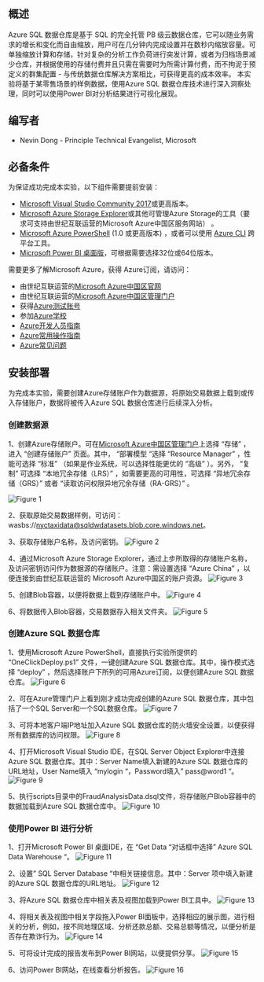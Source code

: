 

## 概述 ##

Azure SQL 数据仓库是基于 SQL 的完全托管 PB 级云数据仓库，它可以随业务需求的增长和变化而自由缩放，用户可在几分钟内完成设置并在数秒内缩放容量。可单独缩放计算和存储，针对复杂的分析工作负荷进行突发计算，或者为归档场景减少仓库，并根据使用的存储付费并且只需在需要时为所需计算付费，而不拘泥于预定义的群集配置 - 与传统数据仓库解决方案相比，可获得更高的成本效率。
本实验将基于某零售场景的样例数据，使用Azure SQL 数据仓库技术进行深入洞察处理，同时可以使用Power BI对分析结果进行可视化展现。

## 编写者 ##

- Nevin Dong - Principle Technical Evangelist, Microsoft


## 必备条件 ##

为保证成功完成本实验，以下组件需要提前安装：
- [Microsoft Visual Studio Community 2017](https://www.visualstudio.com/vs/community/)或更高版本。
- [Microsoft Azure Storage Explorer](https://azure.microsoft.com/en-us/features/storage-explorer/)或其他可管理Azure Storage的工具（要求可支持由世纪互联运营的Microsoft Azure中国区服务网站） 。
- [Microsoft Azure PowerShell](https://docs.microsoft.com/en-us/powershell/azure/overview?view=azurermps-4.3.1) (1.0 或更高版本) ，或者可以使用 [Azure CLI](https://azure.microsoft.com/en-us/documentation/articles/xplat-cli-install/) 跨平台工具。
- [Microsoft Power BI 桌面版](https://www.microsoft.com/en-us/download/details.aspx?id=45331)，可根据需要选择32位或64位版本。
 
需要更多了解Microsoft Azure，获得 Azure订阅，请访问：
- 由世纪互联运营的[Microsoft Azure中国区官网](https://www.azure.cn/pricing/1rmb-trial-full/)
- 由世纪互联运营的[Microsoft Azure中国区管理门户](https://portal.azure.cn/)
- 获得[Azure测试账号](https://www.azure.cn/pricing/1rmb-trial-full/)
- 参加[Azure学校](https://school.azure.cn/)
- [Azure开发人员指南](https://azure.microsoft.com/zh-cn/campaigns/developer-guide/)
- [Azure常用操作指南](https://docs.azure.cn/zh-cn/articles/)
- [Azure常见问题](https://www.azure.cn/support/faq/)


## 安装部署 ##

为完成本实验，需要创建Azure存储账户作为数据源，将原始交易数据上载到或传入存储账户，数据将被传入Azure SQL 数据仓库进行后续深入分析。

### 创建数据源 ###

1、创建Azure存储账户。可在[Microsoft Azure中国区管理门户](https://portal.azure.cn/)上选择 “存储” ，进入 “创建存储账户” 页面。其中， “部署模型 “选择 “Resource Manager” ，性能可选择 “标准” （如果是作业系统，可以选择性能更优的 “高级” ）。另外， “复制” 可选择 “本地冗余存储（LRS）” ，如需要更高的可用性，可选择 “异地冗余存储（GRS）” 或者 “读取访问权限异地冗余存储（RA-GRS）” 。

![Figure 1](https://github.com/NevinDong/FraudAnalysis-Demo-AzureChina/tree/master/images/nevdatasource02.png)

2、获取原始交易数据样例，可访问：wasbs://nyctaxidata@sqldwdatasets.blob.core.windows.net。

3、获取存储账户名称，及访问密钥。
![Figure 2](https://github.com/NevinDong/FraudAnalysis-Demo-AzureChina/tree/master/images/nevdatasource06.png)

4、通过Microsoft Azure Storage Explorer，通过上步所取得的存储账户名称，及访问密钥访问作为数据源的存储账户。注意：需设置选择 “Azure China” ，以便连接到由世纪互联运营的 Microsoft Azure中国区的账户资源。
![Figure 3](https://github.com/NevinDong/FraudAnalysis-Demo-AzureChina/tree/master/images/nevdatasource13.png)

5、创建Blob容器，以便将数据上载到存储账户中。
![Figure 4](https://github.com/NevinDong/FraudAnalysis-Demo-AzureChina/tree/master/images/nevdatasource14.png)

6、将数据传入Blob容器，交易数据存入相关文件夹。
![Figure 5](https://github.com/NevinDong/FraudAnalysis-Demo-AzureChina/tree/master/images/nevdatasource17.png)



### 创建Azure SQL 数据仓库 ###

1、使用Microsoft Azure PowerShell，直接执行实验所提供的 “OneClickDeploy.ps1” 文件，一键创建Azure SQL 数据仓库。其中，操作模式选择 “deploy” ，然后选择账户下所列的可用Azure订阅，以便创建Azure SQL 数据仓库。
![Figure 6](https://github.com/NevinDong/FraudAnalysis-Demo-AzureChina/tree/master/images/nevdatasource41.png)


2、可在Azure管理门户上看到刚才成功完成创建的Azure SQL 数据仓库，其中包括了一个SQL Server和一个SQL数据仓库。
![Figure 7](https://github.com/NevinDong/FraudAnalysis-Demo-AzureChina/tree/master/images/nevdatasource27.png)

3、可将本地客户端IP地址加入Azure SQL 数据仓库的防火墙安全设置，以便获得所有数据库的访问权限。
![Figure 8](https://github.com/NevinDong/FraudAnalysis-Demo-AzureChina/tree/master/images/nevdatasource23.png)

4、打开Microsoft Visual Studio IDE，在SQL Server Object Explorer中连接Azure SQL 数据仓库。其中：Server Name填入新建的Azure SQL 数据仓库的URL地址，User Name填入 “mylogin “，Password填入” pass@word1 “。
![Figure 9](https://github.com/NevinDong/FraudAnalysis-Demo-AzureChina/tree/master/images/nevdatasource50.png)

5、执行scripts目录中的FraudAnalysisData.dsql文件，将存储账户Blob容器中的数据加载到Azure SQL 数据仓库中。
![Figure 10](https://github.com/NevinDong/FraudAnalysis-Demo-AzureChina/tree/master/images/nevdatasource52.png)

### 使用Power BI 进行分析 ###

1、打开Microsoft Power BI 桌面IDE，在 “Get Data “对话框中选择” Azure SQL Data Warehouse “。
![Figure 11](https://github.com/NevinDong/FraudAnalysis-Demo-AzureChina/tree/master/images/nevdatasource60.png)

2、设置” SQL Server Database “中相关链接信息。其中：Server 项中填入新建的Azure SQL 数据仓库的URL地址。
![Figure 12](https://github.com/NevinDong/FraudAnalysis-Demo-AzureChina/tree/master/images/nevdatasource61.png)

3、将Azure SQL 数据仓库中相关表及视图加载到Power BI工具中。
![Figure 13](https://github.com/NevinDong/FraudAnalysis-Demo-AzureChina/tree/master/images/nevdatasource62.png)

4、将相关表及视图中相关字段拖入Power BI面板中，选择相应的展示图，进行相关的分析，例如，按不同地理区域、分析还款总额、交易总额等情况，以便分析是否存在欺诈行为。
![Figure 14](https://github.com/NevinDong/FraudAnalysis-Demo-AzureChina/tree/master/images/nevdatasource68.png)

5、可将设计完成的报告发布到Power BI网站，以便提供分享。
![Figure 15](https://github.com/NevinDong/FraudAnalysis-Demo-AzureChina/tree/master/images/nevdatasource6a.png)

6、访问Power BI网站，在线查看分析报告。
![Figure 16](https://github.com/NevinDong/FraudAnalysis-Demo-AzureChina/tree/master/images/nevdatasource6b.png)



